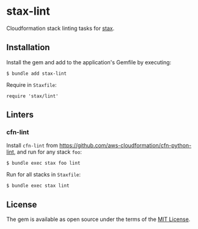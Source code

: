 # stax-lint

Cloudformation stack linting tasks for [stax](https://github.com/rlister/stax).

## Installation

Install the gem and add to the application's Gemfile by executing:

    $ bundle add stax-lint

Require in `Staxfile`:

    require 'stax/lint'

## Linters

### cfn-lint

Install `cfn-lint` from https://github.com/aws-cloudformation/cfn-python-lint, and run for any stack `foo`:

    $ bundle exec stax foo lint

Run for all stacks in `Staxfile`:

    $ bundle exec stax lint

## License

The gem is available as open source under the terms of the [MIT License](https://opensource.org/licenses/MIT).
